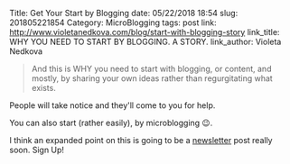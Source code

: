 Title: Get Your Start by Blogging
date: 05/22/2018 18:54
slug: 201805221854
Category: MicroBlogging
tags: post
link: http://www.violetanedkova.com/blog/start-with-blogging-story
link_title: WHY YOU NEED TO START BY BLOGGING. A STORY.
link_author: Violeta Nedkova
 
> And this is WHY you need to start with blogging, or content, and mostly, by sharing your own ideas rather than regurgitating what exists.

People will take notice and they'll come to you for help. 

You can also start (rather easily), by microblogging 😉.

I think an expanded point on this is going to be a [newsletter](http://tinyletter.com/kjaymiller) post really soon. Sign Up!

         